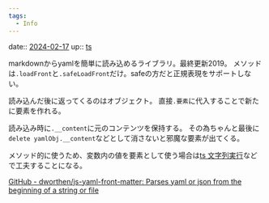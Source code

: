 ```yaml
---
tags:
  - Info
---
```


date:: [2024-02-17](/Daily_Note/2024-02-17.md)
up:: [ts](../Bar/Program/JavaScript%20and%20TypeScript.md)

markdownからyamlを簡単に読み込めるライブラリ。最終更新2019。
メソッドは`.loadFront`と`.safeLoadFront`だけ。safeの方だと正規表現をサポートしない。

読み込んだ後に返ってくるのはオブジェクト。
直接`.要素`に代入することで新たに要素を作れる。

読み込み時に`.__content`に元のコンテンツを保持する。
その為ちゃんと最後に`delete yamlObj.__content`などとして消さないと邪魔な要素が出てくる。

メソッド的に使うため、変数内の値を要素として使う場合は[ts 文字列実行](ts%20文字列実行.md)などで工夫することになる。


[GitHub - dworthen/js-yaml-front-matter: Parses yaml or json from the beginning of a string or file](https://github.com/dworthen/js-yaml-front-matter?tab=readme-ov-file)

